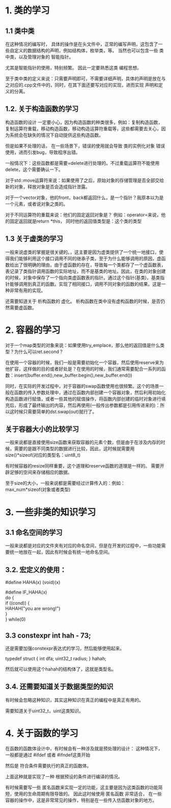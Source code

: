 # 1. 类的学习
## 1.1 类中类
在这种情况的编写时， 具体的操作是在头文件中，正常的编写声明，这包含了一些自定义的数据结构的声明，例如结构体，枚举类，等。 当然也可以包含一些 类中类，以及管理对象的 智能指针。

尤其是智能指针的使用，特别频繁。 因此一定要熟悉这类 编程思想。


至于类中类的定义来说：只需要声明即可，不需要详细声明，具体的声明是放在与之对应的.cpp文件中的，同时，在其下面还要写对应的实现，进而实现 声明和定义的分离。

## 1.2. 关于构造函数的学习
构造函数的设计 一定要小心，因为构造函数的种类很多，例如：复制构造函数，复制运算符重载，移动构造函数，移动构造运算符重载等，这些都需要去关心，因为系统会在缺失的情况下自动提供这些构造函数。

但是如果不处理的话， 在一些场景下，错误的使用就会导致 类的实例化对象  错误使用，进而引发bug，导致程序出错。

一般情况下：这些函数都是需要=delete进行处理的。不过重载运算符不能使用delete，这个需要确认一下。


对于std::move运算符来说：如果使用了之后，原始对象的存储管理是否全部交给 新的对象，释放对象是否会造成指针泄露。

对于一个vector对象，他的front，back都返回什么，是一个指针？我原本以为是一个元素，或者说对象之类的。

对于不同运算符的重载来说：他们的固定返回对象是？ 例如：operator=来说，他的固定返回就是return *this， 同时他的返回值类型是：这个类的类型


## 1.3 关于虚类的学习

一般来说虚类的掌握是很关键的。，这主要是因为虚类提供了一个统一地接口，使得我们能够利用这个接口调用不同的继承子类，至于为什么能够调用的原因，虚函数给出了很明确的理由，由于虚函数的存在，导致每一个类都存了一个虚函数表，表记录了类指针调用函数的实际地址，而不是基类的地址。因此，在类的对象创建的时候，对象中保存了一个指向类虚函数表的指针。通过这个指针(基类)，基类指针能够调用到真正的函数。实现了相同接口，调用不同对象的函数的结果。这是一种非常有用的实现。


还需要知道关于 析构函数的 虚化。 析构函数在类中没有虚构函数的时候，是否仍然需要虚函数。





# 2. 容器的学习

对于一个map类型的对象来说：如果使用try_emplace，那么他的返回值是什么类型？为什么可以ret.second？


在使用一个容器的时候，我们一般是需要初始化一个容器，然后使用reserve来为他扩容，这样做的目的或者好处是？在使用的时候，我们通常需要配合一系列的函数：insert(buffer.end(),new_buffer.begin(),new_buffer.end())

同时，在实际的开发过程中，对于容器的swap函数使用也很频繁。这个的场景一般在函数的传入参数处理中，通过在函数内部创建一个容器对象，然后利用初始化构造函数进行赋值，或者一些其他的赋值操作，将函数内部创建的临时对象进行填充后，形成了最终输出的内容，然后再使用(一般传出参数都是引用传进来的)：所以这时候只需要简单的dst.swap(out)就行了。



## 关于容器大小的比较学习
一般来说都是直接使用size函数来获取容器的元素个数，但是由于在涉及内存的时候，需要的是跟不同类型的数据进行比较，因此，这时候就需要用size()*sizeof(对应的类型名：uint8_t)

有时候容器的resize同样重要，这个道理和reserve函数的道理是一样的。 需要开辟足够的空间来存储相应的数据。

至于size的大小，一般来说都是需要经过计算传入的：例如：max_num*sizeof(对象或者类型)







# 3. 一些非类的知识学习

## 3.1 命名空间的学习
一般来说都是对应的文件夹有对应的命名空间，但是在开发的过程中，一些功能需要统一地放在一起，因此有时候会有统一地命名空间。

## 3.2. 宏定义的使用：

#define HAHA(x) (void)(x)

#define IF_HAHA(x)  \
    do {            \
        if ((cond)) {              \
            HAHAH("you are wrong!")  \
        }      
    } while(0) 


## 3.3 constexpr int hah - 73; 
还是需要加强constexpr表达式的学习，然后能够使用起来。

typedef struct {
    int dfa;
    uint32_t radius;
} hahah;

然后就可以使用这个hahah的结构体了，这就是类型名。


## 3.4. 还需要知道关于数据类型的知识
有时候会忽略这种知识，其实这种知识在真正的编程中是真正有用的。

需要知道关于uint32_t，uint这类知识。



# 4. 关于函数的学习

在函数的函数体设计中，有时候会有一种涉及就是预处理的设计：
这种情况下，一般都是通过
#ifdef 或者 #ifndef这类开始

然后是 符合条件需要执行的真正的函数体。

上面这种就是实现了一种 根据预设的条件进行编译的情况。



有时候需要写一些 匿名函数来实现一定的功能，这主要是因为这类函数的功能简短，使用的生命周期有限导致的。
因此这时候使用 匿名函数 非常适合， 在一些容器的操作中，这是非常常见的操作，特别是在一些传入仿函数对象的地方。





